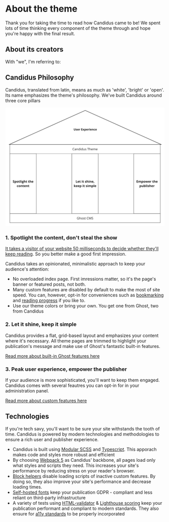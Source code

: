 <script setup>
import { VPTeamMembers } from 'vitepress/theme'

const members = [
  {
    avatar: 'https://media.licdn.com/dms/image/v2/D4E03AQGgFYQdiJLVDg/profile-displayphoto-shrink_400_400/profile-displayphoto-shrink_400_400/0/1690220524294?e=1741219200&v=beta&t=dpODWOA7asKTN6xZMzf-WqnoJBCpudm_3EJ-r36MmIM',
    name: 'Tsvetomira Dichevska',
    title: 'My partner in design and life',
    links: [
      { icon: 'linkedin', link: 'https://www.linkedin.com/in/tsvetomira-dichevska/' }
    ]
  },
  {
    avatar: 'https://media.licdn.com/dms/image/v2/C4D03AQG59yoTp5mHMw/profile-displayphoto-shrink_400_400/profile-displayphoto-shrink_400_400/0/1649258721458?e=1741219200&v=beta&t=s8VxYi5v4qEUiMuMx5QvNgPIv7m3ocG-0Cy6_2RlZZo',
    name: 'Tobias Quante',
    title: 'Myself, a self-taught developer',
    links: [
      { icon: 'github', link: 'https://github.com/tq-bit' },
      { icon: 'linkedin', link: 'https://www.linkedin.com/in/tobias-quante-764aa1140/' }
    ]
  },
]
</script>

# About the theme

Thank you for taking the time to read how Candidus came to be! We spent lots of time thinking every component of the theme through and hope you're happy with the final result.

## About its creators

With "we", I'm referring to:
<VPTeamMembers size="medium" :members="members" />


## Candidus Philosophy

Candidus, translated from latin, means as much as 'white', 'bright' or 'open'. Its name emphasizes the theme's philosophy. We've built Candidus around three core pillars

![a sketch of an acropolis with three pillars labelled 'Spotlight the content', 'Let it shine, keep it simple' and 'Empower the publisher'](../assets/candidus-principles.png)

### 1. Spotlight the content, don't steal the show

[It takes a visitor of your website 50 milliseconds to decide whether they'll keep reading](https://cxl.com/blog/first-impressions-matter-the-importance-of-great-visual-design/#:~:text=People%20make%20snap%20judgments.,they'll%20stay%20or%20leave.). So you better make a good first impression.

Candidus takes an opinionated, minimalistic approach to keep your audience's attention:

- No overloaded index page. First imressions matter, so it's the page's banner or featured posts, not both.
- Many custom features are disabled by default to make the most of site speed. You can, however, opt-in for conveniences such as [bookmarking](../customization/post/bookmarks.md) and [reading progress](../customization/post/reading-progress.md) if you like to.
- Use our theme colors or bring your own. You get one from Ghost, two from Candidus

### 2. Let it shine, keep it simple

Candidus provides a flat, grid-based layout and emphasizes your content where it's necessary. All theme pages are trimmed to highlight your publication's message and make use of Ghost's fantastic built-in features.

[Read more about built-in Ghost features here](../customization/index.md)

### 3. Peak user experience, empower the publisher

If your audience is more sophisticated, you'll want to keep them engaged. Candidus comes with several feautres you can opt-in for in your administration panel.

[Read more about custom features here](../customization/index.md)

## Technologies

If you're tech savy, you'll want to be sure your site withstands the tooth of time. Candidus is powered by modern technologies and methodologies to ensure a rich user and publisher experience.

- Candidus is built using [Modular SCSS](http://smacss.com/) and [Typescript](https://www.typescriptlang.org/).  This apporach makes code and styles more robust and efficient
- By choosing [Webpack 5](https://webpack.js.org/concepts/why-webpack/) as Candidus' backbone, all pages load only what styles and scripts they need. This increases your site's performance by reducing stress on your reader's browser.
- [Block helpers](https://handlebarsjs.com/guide/block-helpers.html) disable loading scripts of inactive custom features. By doing so, they also improve your site's performance and decrease loading times.
- [Self-hosted fonts](https://blog.q-bit.me/how-to-self-host-google-fonts-part-one/) keep your publication GDPR - compliant and less reliant on third-party infrastructure
- A variety of tests using [HTML-validator](https://validator.w3.org/) & [Lighthouse scoring](https://pagespeed.web.dev/) keep your publication performant and compliant to modern standards. They also ensure for [a11y standards](https://www.a11yproject.com/) to be properly incorporated